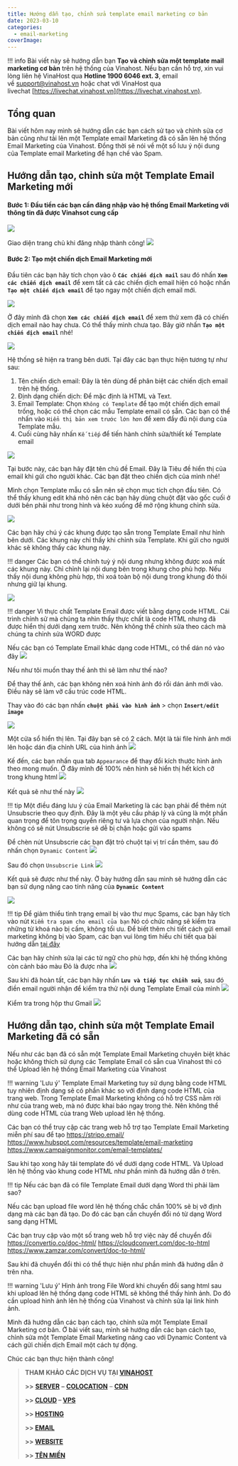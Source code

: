 ```yaml
---
title: Hướng dẫn tạo, chỉnh sửa template email marketing cơ bản
date: 2023-03-10
categories:
  - email-marketing
coverImage:
---
```

!!! info 
	Bài viết này sẽ hướng dẫn bạn **Tạo và chỉnh sửa một template mail marketing cơ bản** trên hệ thống của Vinahost. Nếu bạn cần hỗ trợ, xin vui lòng liên hệ VinaHost qua **Hotline 1900 6046 ext. 3**, email về [support@vinahost.vn](mailto:support@vinahost.vn) hoặc chat với VinaHost qua livechat [https://livechat.vinahost.vn](https://livechat.vinahost.vn).


## Tổng quan

Bài viết hôm nay mình sẽ hướng dẫn các bạn cách sử tạo và chỉnh sửa cơ bản cũng như tải lên một Template email Marketing đã có sẵn lên hệ thống Email Marketing của Vinahost. Đồng thời sẽ nói về một số lưu ý nội dung của Template email Marketing để hạn chế vào Spam. 

## Hướng dẫn tạo, chỉnh sửa một Template Email Marketing mới

#### Bước 1:  Đầu tiền các bạn cần đăng nhập vào hệ thống Email Marketing với thông tin đã được Vinahsot cung cấp

![](images/login.png)

Giao diện trang chủ khi đăng nhập thành công!
![](images/dashboard.png)
#### Bước 2:  Tạo một chiến dịch Email Marketing mới

Đầu tiên các bạn hãy tích chọn vào ô **`Các chiến dịch mail`** sau đó nhấn **`Xem các chiến dịch email`** để xem tất cả các chiến dịch email hiện có hoặc nhấn **`Tạo một chiến dịch email`** để tạo ngay một chiến dịch email mới.

![](images/create_template_1.png)


Ở đây mình đã chọn **`Xem các chiến dịch email`** để xem thử xem đã có chiến dịch email nào hay chưa. Có thể thấy mình chưa tạo. Bây giờ nhấn **`Tạo một chiến dịch email`** nhé!

![](images/create_template_2.png)


Hệ thống sẽ hiện ra trang bên dưới. Tại đây các bạn thực hiện tương tự như sau:
1. Tên chiến dịch email: Đây là tên dùng để phân biệt các chiến dịch email trên hệ thống.
2. Định dạng chiến dịch: Để mặc định là HTML và Text.
3. Email Template: Chọn `Không có Template` để tạo một chiến dịch email trống, hoặc có thể chọn các mẫu Template email có sẵn. Các bạn có thể nhấn vào `Hiển thị bản xem trước lớn hơn` để xem đầy đủ nội dung của Template mẫu.
4. Cuối cùng hãy nhấn `Kế tiếp` để tiến hành chỉnh sửa/thiết kế Template email

![](images/create_template_3.png)


Tại bước này, các bạn hãy đặt tên chủ đề Email. Đây là Tiêu đề hiển thị của email khi gửi cho người khác. Các bạn đặt theo chiến dịch của mình nhé!

Mình chọn Template mẫu có sẵn nên sẽ chọn mục tích chọn đầu tiên.
Có thể thấy khung edit khá nhỏ nên các bạn hãy dùng chuột đặt vào gốc cuối ở dưới bên phải như trong hình và kéo xuống để mở rộng khung chỉnh sửa.

![](images/create_template_4.png)


Các bạn hãy chú ý các khung được tạo sẵn trong Template Email như hình bên dưới. Các khung này chỉ thấy khi chỉnh sửa Template. Khi gửi cho người khác sẽ không thấy các khung này.

!!! danger
	Các bạn có thể chỉnh tuỳ ý nội dung nhưng không được xoá mất các khung này.
	Chỉ chỉnh lại nội dung bên trong khung cho phù hợp.
	Nếu thấy nội dung không phù hợp, thì xoá toàn bộ nội dung trong khung đó thôi nhưng giữ lại khung.

![](images/edit_template_email_1.png)

!!! danger
	Vì thực chất Template Email được viết bằng dạng code HTML. Cái trình chỉnh sử mà chúng ta nhìn thấy thực chất là code HTML nhưng đã được hiển thị dưới dạng xem trước. Nên không thể chỉnh sửa theo cách mà chúng ta chỉnh sửa WORD được

Nếu các bạn có Template Email khác dạng code HTML, có thể dán nó vào đây
![](images/edit_template_email_2.png)

Nếu như tôi muốn thay thế ảnh thì sẽ làm như thế nào?

Để thay thế ảnh, các bạn không nên xoá hình ảnh đó rồi dán ảnh mới vào. Điều này sẽ làm vỡ cấu trúc code HTML.

Thay vào đó các bạn nhấn **`chuột phải vào hình ảnh`** > chọn **`Insert/edit image`**

![](images/edit_template_email_3.png)

Một cửa sổ hiển thị lên. Tại đây bạn sẽ có 2 cách. Một là tải file hình ảnh mới lên hoặc dán địa chỉnh URL của hình ảnh
![](images/edit_template_email_4.png)

Kế đến, các bạn nhấn qua tab `Appearance` để thay đổi kích thước hình ảnh theo mong muốn.
Ở đây mình để 100% nên hình sẽ hiển thị hết kích cỡ trong khung html
![](images/edit_template_email_5.png)


Kết quả sẽ như thế này
![](images/edit_template_email_6.png)


!!! tip
	Một điều đáng lưu ý của Email Marketing là các bạn phải để thêm nút Unsubscrie theo quy định. Đây là một yêu cầu pháp lý và cũng là một phần quan trọng để tôn trọng quyền riêng tư và lựa chọn của người nhận. 
	Nếu không có sẽ nút  Unsubscrie sẽ dễ bị chặn hoặc gửi vào spams

Để chèn nút Unsubscrie các bạn đặt trỏ chuột tại vị trí cần thêm, sau đó nhấn chọn `Dynamic Content` 
![](images/edit_template_email_7.png)

Sau đó chọn `Unsubscrie Link`
![](images/edit_template_email_8.png)

Kết quả sẽ được như thế này.
Ở bày hướng dẫn sau mình sẽ hướng dẫn các bạn sử dụng nâng cao tính năng của **`Dynamic Content`**

![](images/edit_template_email_9.png)

!!! tip
	Để giảm thiểu tình trạng email bị vào thư mục Spams, các bạn hãy tích vào nút `Kiểm tra spam cho email của bạn` Nó có chức năng sẽ kiểm tra những từ khoá nào bị cấm, không tối ưu. 
	Để biết thêm chi tiết cách gửi email marketing không bị vào Spam, các bạn vui lòng tìm hiểu chi tiết qua bài hướng dẫn [tại đây](https://vinahost.vn/luu-y-su-dung-email-marketing/)

Các bạn hãy chỉnh sửa lại các từ ngữ cho phù hợp, đến khi hệ thống không còn cảnh báo màu Đỏ là được nha
![](images/edit_template_email_10.png)

Sau khi đã hoàn tất, các bạn hãy nhấn **`Lưu và tiếp tục chỉnh sửa`**, sau đó điền email người nhận để kiểm tra thử nội dung Template Email của mình
![](images/edit_template_email_11.png)

Kiểm tra trong hộp thư Gmail
![](images/edit_template_email_12.png)


## Hướng dẫn tạo, chỉnh sửa một Template Email Marketing đã có sẵn

Nếu như các bạn đã có sẵn một Template Email Marketing chuyên biệt khác hoặc không thích sử dụng các Template Email có sẵn cua Vinahost thì có thể Upload lên hệ thống Email Marketing của Vinahost

!!! warning 'Lưu ý'
	Template Email Marketing tuy sử dụng bằng code HTML tuy nhiên định dạng sẽ có phần khác so với định dạng code HTML của trang web.
	Trong Template Email Marketing không có hỗ trợ CSS nằm rời như của trang web, mà nó được khai báo ngay trong thẻ. Nên không thể dùng code HTML của trang Web upload lên hệ thống.

Các bạn có thể truy cập các trang web hỗ trợ tạo Template Email Marketing miễn phí sau để tạo
https://stripo.email/
https://www.hubspot.com/resources/template/email-marketing
https://www.campaignmonitor.com/email-templates/


Sau khi tạo xong hãy tải template đó về dưới dạng code HTML. Và Upload lên hệ thống vào khung code HTML như phần mình đã hướng dẫn ở trên.

!!! tip
	Nếu các bạn đã có file Template Email dưới dạng Word thì phải làm sao?

Nếu các bạn upload file word lên hệ thống chắc chắn 100% sẽ bị vỡ định dạng mà các bạn đã tạo. Do đó các bạn cần chuyển đổi nó từ dạng Word sang dạng HTML

Các bạn truy cập vào một số trang web hỗ trợ việc này để chuyển đổi
https://convertio.co/doc-html/
https://cloudconvert.com/doc-to-html
https://www.zamzar.com/convert/doc-to-html/

Sau khi đã chuyển đổi thì có thể  thực hiện như phần mình đã hướng dẫn ở trên nha.

!!! warning 'Lưu ý'
	Hình ảnh trong File Word khi chuyển đổi sang html sau khi upload lên hệ thống dạng code HTML sẽ không thể thấy hình ảnh.
	Do đó cần upload hình ảnh lên hệ thống của Vinahost và chỉnh sửa lại link hình ảnh.

Mình đã hướng dẫn các bạn cách tạo, chỉnh sửa một Template Email Marketing cơ bản. Ở bài viết sau, mình sẽ hướng dẫn các bạn cách tạo, chỉnh sửa một Template Email Marketing nâng cao với Dynamic Content và cách gửi chiến dịch Email một cách tự động.


Chúc các bạn thực hiện thành công!

> **THAM KHẢO CÁC DỊCH VỤ TẠI [VINAHOST](https://vinahost.vn/)**
> 
> **\>>** [**SERVER**](https://vinahost.vn/thue-may-chu-rieng/) **–** [**COLOCATION**](https://vinahost.vn/colocation.html) – [**CDN**](https://vinahost.vn/dich-vu-cdn-chuyen-nghiep)
> 
> **\>> [CLOUD](https://vinahost.vn/cloud-server-gia-re/) – [VPS](https://vinahost.vn/vps-ssd-chuyen-nghiep/)**
> 
> **\>> [HOSTING](https://vinahost.vn/wordpress-hosting)**
> 
> **\>> [EMAIL](https://vinahost.vn/email-hosting)**
> 
> **\>> [WEBSITE](http://vinawebsite.vn/)**
> 
> **\>> [TÊN MIỀN](https://vinahost.vn/ten-mien-gia-re/)**
